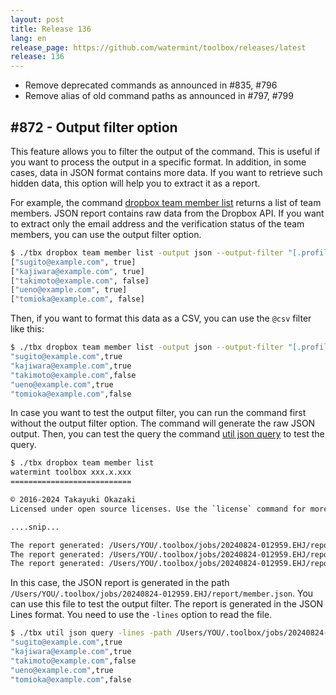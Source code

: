 ```yaml
---
layout: post
title: Release 136
lang: en
release_page: https://github.com/watermint/toolbox/releases/latest
release: 136
---
```


* Remove deprecated commands as announced in #835, #796
* Remove alias of old command paths as announced in #797, #799

## #872 - Output filter option

This feature allows you to filter the output of the command.
This is useful if you want to process the output in a specific format.
In addition, in some cases, data in JSON format contains more data.
If you want to retrieve such hidden data, this option will help you to extract it as a report.

For example, the command [dropbox team member list](https://toolbox.watermint.org/commands/dropbox-team-member-list.html) returns a list of team members.
JSON report contains raw data from the Dropbox API.
If you want to extract only the email address and the verification status of the team members, you can use the output filter option.

```bash
$ ./tbx dropbox team member list -output json --output-filter "[.profile.email, .profile.email_verified]"
["sugito@example.com", true]
["kajiwara@example.com", true]
["takimoto@example.com", false]
["ueno@example.com", true]
["tomioka@example.com", false]
```

Then, if you want to format this data as a CSV, you can use the `@csv` filter like this:

```bash
$ ./tbx dropbox team member list -output json --output-filter "[.profile.email, .profile.email_verified] | @csv"
"sugito@example.com",true
"kajiwara@example.com",true
"takimoto@example.com",false
"ueno@example.com",true
"tomioka@example.com",false
```

In case you want to test the output filter, you can run the command first without the output filter option.
The command will generate the raw JSON output.
Then, you can test the query the command [util json query](https://toolbox.watermint.org/commands/util-json-query.html) to test the query.

```bash
$ ./tbx dropbox team member list
watermint toolbox xxx.x.xxx
===========================

© 2016-2024 Takayuki Okazaki
Licensed under open source licenses. Use the `license` command for more detail.

....snip...

The report generated: /Users/YOU/.toolbox/jobs/20240824-012959.EHJ/report/member.csv
The report generated: /Users/YOU/.toolbox/jobs/20240824-012959.EHJ/report/member.json
The report generated: /Users/YOU/.toolbox/jobs/20240824-012959.EHJ/report/member.xlsx

```

In this case, the JSON report is generated in the path `/Users/YOU/.toolbox/jobs/20240824-012959.EHJ/report/member.json`.
You can use this file to test the output filter.
The report is generated in the JSON Lines format. You need to use the `-lines` option to read the file.

```bash
$ ./tbx util json query -lines -path /Users/YOU/.toolbox/jobs/20240824-012959.EHJ/report/member.json -query "[.profile.email, .profile.email_verified] | @csv"
"sugito@example.com",true
"kajiwara@example.com",true
"takimoto@example.com",false
"ueno@example.com",true
"tomioka@example.com",false
```

